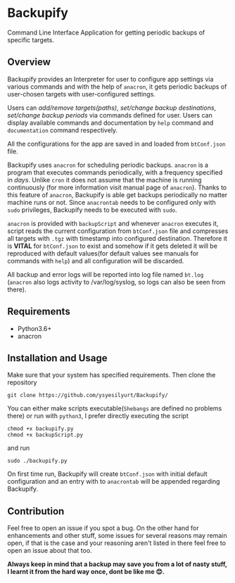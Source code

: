 # Backupify
Command Line Interface Application for getting periodic backups of specific targets.

## Overview
Backupify provides an Interpreter for user to configure app settings via various commands and with the help of ```anacron```, it gets periodic backups of user-chosen
targets with user-configured settings.

Users can _add/remove targets(paths)_, _set/change backup destinations_, _set/change backup periods_ via commands defined for user. Users can display available commands and documentation by `help` command and `documentation`
command respectively. 

All the configurations for the app are saved in and loaded from `btConf.json` file. 

Backupify uses `anacron` for scheduling periodic backups. `anacron` is a program that executes commands periodically, with a frequency 
specified in _days_. Unlike `cron` it does not assume that the machine is running continuously (for more information visit manual page of `anacron`).
Thanks to this feature of `anacron`, Backupify is able get backups periodically no matter machine runs or not. Since `anacrontab` needs to be configured 
only with `sudo` privileges, Backupify needs to be executed with `sudo`.

`anacron` is provided with `backupScript` and whenever `anacron` executes it, script reads the current configuration from `btConf.json` file and compresses 
all targets with `.tgz` with timestamp into configured destination. Therefore it is **VITAL** for `btConf.json` to exist and somehow if it gets deleted it will be reproduced with 
default values(for default values see manuals for commands with `help`) and all configuration will be discarded.
              
All backup and error logs will be reported into log file named `bt.log` (`anacron` also logs activity to /var/log/syslog, so logs can also be seen
from there).

## Requirements
* Python3.6+
* anacron

## Installation and Usage
Make sure that your system has specified requirements. Then clone the repository
```
git clone https://github.com/ysyesilyurt/Backupify/
```
You can either make scripts executable(`Shebangs` are defined no problems there) or run with `python3`, I prefer directly executing the script
```
chmod +x backupify.py
chmod +x backupScript.py
```
and run
```
sudo ./backupify.py
```
On first time run, Backupify will create `btConf.json` with initial default configuration and an entry with to `anacrontab` will be appended regarding
Backupify.

## Contribution
Feel free to open an issue if you spot a bug. On the other hand for enhancements and other stuff, some issues for several reasons may remain open,
 if that is the case and your reasoning aren't listed in there feel free to open an issue about that too. 
 
 **Always keep in mind that a backup may save you from a lot of nasty stuff, I learnt it from the hard way once, dont be like me :blush:.** 